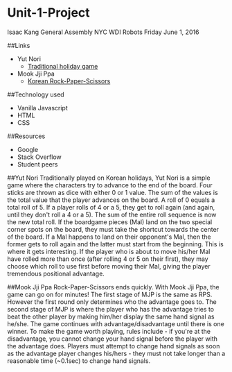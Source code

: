 # Unit-1-Project
Isaac Kang
General Assembly NYC WDI Robots
Friday June 1, 2016

##Links
- Yut Nori
  - [Traditional holiday game](https://kangarang.github.io/Unit-1-Project/)
- Mook Jji Ppa
  - [Korean Rock-Paper-Scissors](https://kangarang.github.io/MookJP/)

##Technology used
- Vanilla Javascript
- HTML
- CSS

##Resources
- Google
- Stack Overflow
- Student peers


##Yut Nori
Traditionally played on Korean holidays, Yut Nori is a simple game where the characters try to advance to the end of the board. Four sticks are thrown as dice with either 0 or 1 value. The sum of the values is the total value that the player advances on the board. A roll of 0 equals a total roll of 5. If a player rolls of 4 or a 5, they get to roll again (and again, until they don't roll a 4 or a 5). The sum of the entire roll sequence is now the new total roll. If the boardgame pieces (Mal) land on the two special corner spots on the board, they must take the shortcut towards the center of the board. If a Mal happens to land on their opponent's Mal, then the former gets to roll again and the latter must start from the beginning. This is where it gets interesting. If the player who is about to move his/her Mal have rolled more than once (after rolling 4 or 5 on their first), they may choose which roll to use first before moving their Mal, giving the player tremendous positional advantage.


##Mook Jji Ppa
Rock-Paper-Scissors ends quickly. With Mook Jji Ppa, the game can go on for minutes! The first stage of MJP is the same as RPS. However the first round only determines who the advantage goes to. The second stage of MJP is where the player who has the advantage tries to beat the other player by making him/her display the same hand signal as he/she. The game continues with advantage/disadvantage until there is one winner. To make the game worth playing, rules include - if you're at the disadvantage, you cannot change your hand signal before the player with the advantage does. Players must attempt to change hand signals as soon as the advantage player changes his/hers - they must not take longer than a reasonable time (~0.1sec) to change hand signals.
